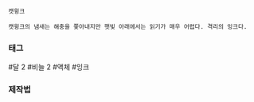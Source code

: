 

```
캣윙크

캣윙크의 냄새는 해충을 쫓아내지만 햇빛 아래에서는 읽기가 매우 어렵다. 격리의 잉크다.
```


### 태그


#달 2
#비늘 2
#액체 
#잉크 

### 제작법
